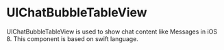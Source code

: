 # UIChatBubbleTableView
UIChatBubbleTableView is used to show chat content like Messages in iOS 8. This component is based on swift language.
